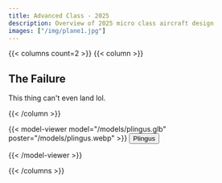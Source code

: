 ```yaml
---
title: Advanced Class - 2025
description: Overview of 2025 micro class aircraft design
images: ["/img/plane1.jpg"]
---
```


{{< columns count=2 >}}
{{< column >}}
## The Failure
This thing can't even land lol.

{{< /column >}}

{{< model-viewer model="/models/plingus.glb" poster="/models/plingus.webp" >}}
    <button class="hotspot" slot="hotspot-1" 
            data-position="-0.03752169197374356m 1.3353936826116832m -0.09083890692148743m" 
            data-normal="-0.6468131457728125m 0.6320924532562153m -0.4267222574368693m" 
            data-visibility-attribute="visible">
        <div class="annotation">Plingus</div>
    </button>


{{< /model-viewer >}}

{{< /columns >}}

